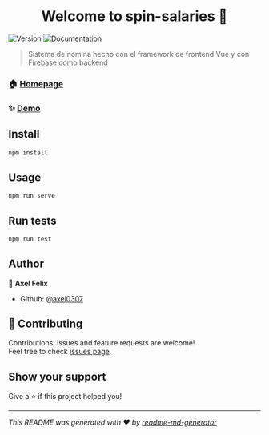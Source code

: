 <h1 align="center">Welcome to spin-salaries 👋</h1>
<p>
  <img alt="Version" src="https://img.shields.io/badge/version-0.1.0-blue.svg?cacheSeconds=2592000" />
  <a href="https://github.com/axel0307/spin-salaries#readme" target="_blank">
    <img alt="Documentation" src="https://img.shields.io/badge/documentation-yes-brightgreen.svg" />
  </a>
</p>

> Sistema de nomina hecho con el framework de frontend Vue y con Firebase como backend

### 🏠 [Homepage](https://github.com/axel0307/spin-salaries#readme)

### ✨ [Demo](https://github.com/axel0307/spin-salaries#readme)

## Install

```sh
npm install
```

## Usage

```sh
npm run serve
```

## Run tests

```sh
npm run test
```

## Author

👤 **Axel Felix**

* Github: [@axel0307](https://github.com/axel0307)

## 🤝 Contributing

Contributions, issues and feature requests are welcome!<br />Feel free to check [issues page](https://github.com/axel0307/spin-salaries/issues). 

## Show your support

Give a ⭐️ if this project helped you!

***
_This README was generated with ❤️ by [readme-md-generator](https://github.com/kefranabg/readme-md-generator)_